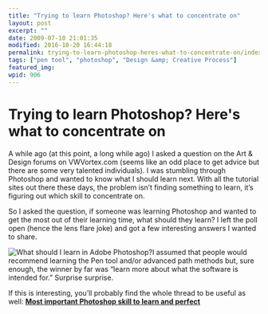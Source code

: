 ```yaml
---
title: "Trying to learn Photoshop? Here's what to concentrate on"
layout: post
excerpt: ""
date: 2009-07-10 21:01:35
modified: 2016-10-20 16:44:18
permalink: trying-to-learn-photoshop-heres-what-to-concentrate-on/index.html
tags: ["pen tool", "photoshop", "Design &amp; Creative Process"]
featured_img: 
wpid: 906
---
```


# Trying to learn Photoshop? Here's what to concentrate on

A while ago (at this point, a long while ago) I asked a question on the Art &amp; Design forums on VWVortex.com (seems like an odd place to get advice but there are some very talented individuals). I was stumbling through Photoshop and wanted to know what I should learn next. With all the tutorial sites out there these days, the problem isn’t finding something to learn, it’s figuring out which skill to concentrate on.

So I asked the question, if someone was learning Photoshop and wanted to get the most out of their learning time, what should they learn? I left the poll open (hence the lens flare joke) and got a few interesting answers I wanted to share.

![What should I learn in Adobe Photoshop?](/_images/2009/07/PS_poll.jpg "What should I learn in Adobe Photoshop?")I assumed that people would recommend learning the Pen tool and/or advanced path methods but, sure enough, the winner by far was “learn more about what the software is intended for.” Surprise surprise.

If this is interesting, you’ll probably find the whole thread to be useful as well: [**Most important Photoshop skill to learn and perfect**](http://forums.vwvortex.com/zerothread?id=4153737)